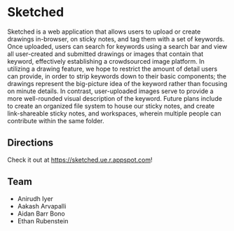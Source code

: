 # Sketched

Sketched is a web application that allows users to upload or create drawings in-browser, on sticky notes, and tag them with a set of keywords. Once uploaded, users can search for keywords using a search bar and view all user-created and submitted drawings or images that contain that keyword, effectively establishing a crowdsourced image platform. In utilizing a drawing feature, we hope to restrict the amount of detail users can provide, in order to strip keywords down to their basic components; the drawings represent the big-picture idea of the keyword rather than focusing on minute details. In contrast, user-uploaded images serve to provide a more well-rounded visual description of the keyword.
Future plans include to create an organized file system to house our sticky notes, and create link-shareable sticky notes, and workspaces, wherein multiple people can contribute within the same folder.


## Directions

Check it out at https://sketched.ue.r.appspot.com!


## Team
* Anirudh Iyer
* Aakash Arvapalli
* Aidan Barr Bono
* Ethan Rubenstein
